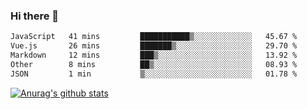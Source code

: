 ### Hi there 👋



<!--
**webB1an/webB1an** is a ✨ _special_ ✨ repository because its `README.md` (this file) appears on your GitHub profile.

Here are some ideas to get you started:

- 🔭 I’m currently working on ...
- 🌱 I’m currently learning ...
- 👯 I’m looking to collaborate on ...
- 🤔 I’m looking for help with ...
- 💬 Ask me about ...
- 📫 How to reach me: ...
- 😄 Pronouns: ...
- ⚡ Fun fact: ...
-->

<!--START_SECTION:waka-->

```txt
JavaScript   41 mins         ███████████▒░░░░░░░░░░░░░   45.67 %
Vue.js       26 mins         ███████▒░░░░░░░░░░░░░░░░░   29.70 %
Markdown     12 mins         ███▒░░░░░░░░░░░░░░░░░░░░░   13.92 %
Other        8 mins          ██▒░░░░░░░░░░░░░░░░░░░░░░   08.93 %
JSON         1 min           ▒░░░░░░░░░░░░░░░░░░░░░░░░   01.78 %
```

<!--END_SECTION:waka-->


[![Anurag's github stats](https://github-readme-stats.vercel.app/api?username=webB1an&show_icons=true&theme=radical)](https://github.com/anuraghazra/github-readme-stats)

